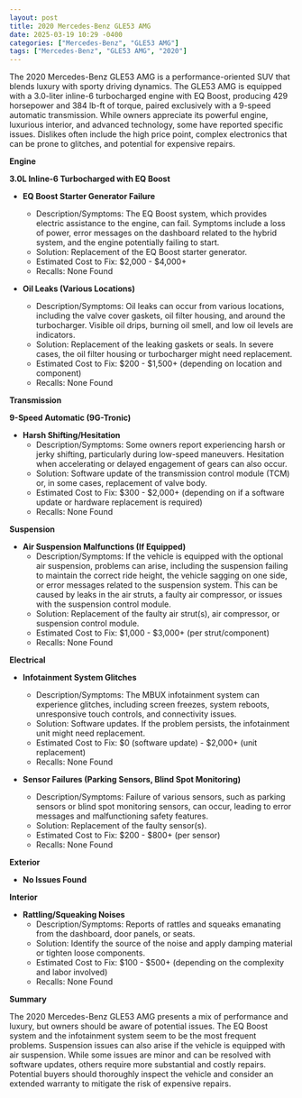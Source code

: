 ```yaml
---
layout: post
title: 2020 Mercedes-Benz GLE53 AMG
date: 2025-03-19 10:29 -0400
categories: ["Mercedes-Benz", "GLE53 AMG"]
tags: ["Mercedes-Benz", "GLE53 AMG", "2020"]
---
```

The 2020 Mercedes-Benz GLE53 AMG is a performance-oriented SUV that blends luxury with sporty driving dynamics. The GLE53 AMG is equipped with a 3.0-liter inline-6 turbocharged engine with EQ Boost, producing 429 horsepower and 384 lb-ft of torque, paired exclusively with a 9-speed automatic transmission. While owners appreciate its powerful engine, luxurious interior, and advanced technology, some have reported specific issues. Dislikes often include the high price point, complex electronics that can be prone to glitches, and potential for expensive repairs.

**Engine**

**3.0L Inline-6 Turbocharged with EQ Boost**

* **EQ Boost Starter Generator Failure**
    * Description/Symptoms: The EQ Boost system, which provides electric assistance to the engine, can fail. Symptoms include a loss of power, error messages on the dashboard related to the hybrid system, and the engine potentially failing to start.
    * Solution: Replacement of the EQ Boost starter generator.
    * Estimated Cost to Fix: $2,000 - $4,000+
    * Recalls: None Found

* **Oil Leaks (Various Locations)**
    * Description/Symptoms: Oil leaks can occur from various locations, including the valve cover gaskets, oil filter housing, and around the turbocharger. Visible oil drips, burning oil smell, and low oil levels are indicators.
    * Solution: Replacement of the leaking gaskets or seals. In severe cases, the oil filter housing or turbocharger might need replacement.
    * Estimated Cost to Fix: $200 - $1,500+ (depending on location and component)
    * Recalls: None Found

**Transmission**

**9-Speed Automatic (9G-Tronic)**

* **Harsh Shifting/Hesitation**
    * Description/Symptoms: Some owners report experiencing harsh or jerky shifting, particularly during low-speed maneuvers. Hesitation when accelerating or delayed engagement of gears can also occur.
    * Solution: Software update of the transmission control module (TCM) or, in some cases, replacement of valve body.
    * Estimated Cost to Fix: $300 - $2,000+ (depending on if a software update or hardware replacement is required)
    * Recalls: None Found

**Suspension**

* **Air Suspension Malfunctions (If Equipped)**
    * Description/Symptoms: If the vehicle is equipped with the optional air suspension, problems can arise, including the suspension failing to maintain the correct ride height, the vehicle sagging on one side, or error messages related to the suspension system. This can be caused by leaks in the air struts, a faulty air compressor, or issues with the suspension control module.
    * Solution: Replacement of the faulty air strut(s), air compressor, or suspension control module.
    * Estimated Cost to Fix: $1,000 - $3,000+ (per strut/component)
    * Recalls: None Found

**Electrical**

* **Infotainment System Glitches**
    * Description/Symptoms: The MBUX infotainment system can experience glitches, including screen freezes, system reboots, unresponsive touch controls, and connectivity issues.
    * Solution: Software updates. If the problem persists, the infotainment unit might need replacement.
    * Estimated Cost to Fix: $0 (software update) - $2,000+ (unit replacement)
    * Recalls: None Found

* **Sensor Failures (Parking Sensors, Blind Spot Monitoring)**
    * Description/Symptoms: Failure of various sensors, such as parking sensors or blind spot monitoring sensors, can occur, leading to error messages and malfunctioning safety features.
    * Solution: Replacement of the faulty sensor(s).
    * Estimated Cost to Fix: $200 - $800+ (per sensor)
    * Recalls: None Found

**Exterior**

* **No Issues Found**

**Interior**

* **Rattling/Squeaking Noises**
    * Description/Symptoms: Reports of rattles and squeaks emanating from the dashboard, door panels, or seats.
    * Solution: Identify the source of the noise and apply damping material or tighten loose components.
    * Estimated Cost to Fix: $100 - $500+ (depending on the complexity and labor involved)
    * Recalls: None Found

**Summary**

The 2020 Mercedes-Benz GLE53 AMG presents a mix of performance and luxury, but owners should be aware of potential issues. The EQ Boost system and the infotainment system seem to be the most frequent problems. Suspension issues can also arise if the vehicle is equipped with air suspension. While some issues are minor and can be resolved with software updates, others require more substantial and costly repairs. Potential buyers should thoroughly inspect the vehicle and consider an extended warranty to mitigate the risk of expensive repairs.

